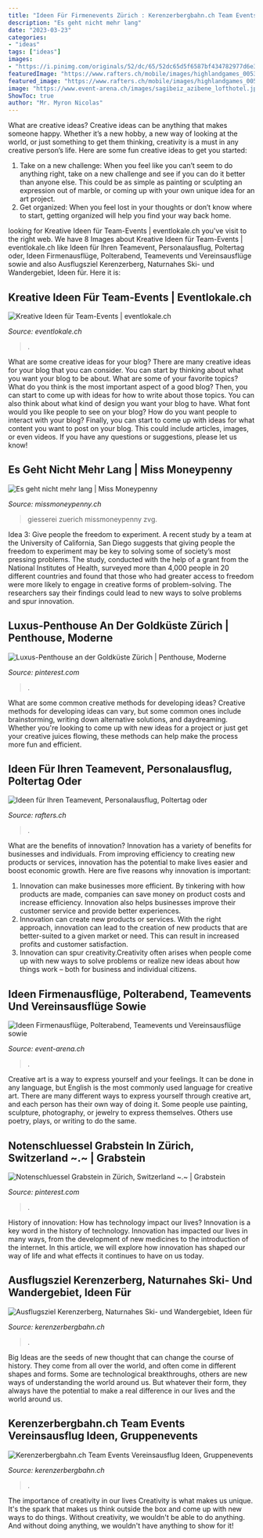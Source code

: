 ```yaml
---
title: "Ideen Für Firmenevents Zürich : Kerenzerbergbahn.ch Team Events Vereinsausflug Ideen, Gruppenevents"
description: "Es geht nicht mehr lang"
date: "2023-03-23"
categories:
- "ideas"
tags: ["ideas"]
images:
- "https://i.pinimg.com/originals/52/dc/65/52dc65d5f6587bf434782977d6e37ee6.jpg"
featuredImage: "https://www.rafters.ch/mobile/images/highlandgames_0053.jpg"
featured_image: "https://www.rafters.ch/mobile/images/highlandgames_0053.jpg"
image: "https://www.event-arena.ch/images/sagibeiz_azibene_lofthotel.jpg"
ShowToc: true
author: "Mr. Myron Nicolas"
---
```



What are creative ideas?
Creative ideas can be anything that makes someone happy. Whether it’s a new hobby, a new way of looking at the world, or just something to get them thinking, creativity is a must in any creative person’s life. Here are some fun creative ideas to get you started: 
1. Take on a new challenge: When you feel like you can’t seem to do anything right, take on a new challenge and see if you can do it better than anyone else. This could be as simple as painting or sculpting an expression out of marble, or coming up with your own unique idea for an art project. 
2. Get organized: When you feel lost in your thoughts or don’t know where to start, getting organized will help you find your way back home.

	

		
looking for Kreative Ideen für Team-Events | eventlokale.ch you've visit to the right web. We have 8 Images about Kreative Ideen für Team-Events | eventlokale.ch like Ideen für Ihren Teamevent, Personalausflug, Poltertag oder, Ideen Firmenausflüge, Polterabend, Teamevents und Vereinsausflüge sowie and also Ausflugsziel Kerenzerberg, Naturnahes Ski- und Wandergebiet, Ideen für. Here it is:
		
    
## Kreative Ideen Für Team-Events | Eventlokale.ch

<img loading=lazy src="https://www.eventlokale.ch/storage/2296/sommer_land.jpg" onerror="this.onerror=null;this.src='https://tse2.mm.bing.net/th?id=OIP.TBaSKsBRquzNVM3gknhD0gHaEA&amp;pid=15.1';" alt="Kreative Ideen für Team-Events | eventlokale.ch">

_Source: eventlokale.ch_

>. 

	

What are some creative ideas for your blog?
There are many creative ideas for your blog that you can consider. You can start by thinking about what you want your blog to be about. What are some of your favorite topics? What do you think is the most important aspect of a good blog? Then, you can start to come up with ideas for how to write about those topics. You can also think about what kind of design you want your blog to have. What font would you like people to see on your blog? How do you want people to interact with your blog? Finally, you can start to come up with ideas for what content you want to post on your blog. This could include articles, images, or even videos. If you have any questions or suggestions, please let us know!

    
## Es Geht Nicht Mehr Lang | Miss Moneypenny

<img loading=lazy src="https://www.missmoneypenny.ch/sites/missmoneypenny.ch/files/media/article/weihnachten-zuerich_giesserei-660x480.jpg" onerror="this.onerror=null;this.src='https://tse3.mm.bing.net/th?id=OIP.kiuIfYDNz20wKb3sV9eB2QHaFY&amp;pid=15.1';" alt="Es geht nicht mehr lang | Miss Moneypenny">

_Source: missmoneypenny.ch_

>giesserei zuerich missmoneypenny zvg. 

	

Idea 3: Give people the freedom to experiment.
A recent study by a team at the University of California, San Diego suggests that giving people the freedom to experiment may be key to solving some of society’s most pressing problems. The study, conducted with the help of a grant from the National Institutes of Health, surveyed more than 4,000 people in 20 different countries and found that those who had greater access to freedom were more likely to engage in creative forms of problem-solving. The researchers say their findings could lead to new ways to solve problems and spur innovation.

    
## Luxus-Penthouse An Der Goldküste Zürich | Penthouse, Moderne

<img loading=lazy src="https://i.pinimg.com/originals/52/dc/65/52dc65d5f6587bf434782977d6e37ee6.jpg" onerror="this.onerror=null;this.src='https://tse3.mm.bing.net/th?id=OIP.4VUsWRdci75-7-hAr0l2pQHaFS&amp;pid=15.1';" alt="Luxus-Penthouse an der Goldküste Zürich | Penthouse, Moderne">

_Source: pinterest.com_

>. 

	

What are some common creative methods for developing ideas?
Creative methods for developing ideas can vary, but some common ones include brainstorming, writing down alternative solutions, and daydreaming. Whether you're looking to come up with new ideas for a project or just get your creative juices flowing, these methods can help make the process more fun and efficient.

    
## Ideen Für Ihren Teamevent, Personalausflug, Poltertag Oder

<img loading=lazy src="https://www.rafters.ch/mobile/images/highlandgames_0053.jpg" onerror="this.onerror=null;this.src='https://tse2.mm.bing.net/th?id=OIP.aDuOFr1pyt2040Fkfq_PbgHaE6&amp;pid=15.1';" alt="Ideen für Ihren Teamevent, Personalausflug, Poltertag oder">

_Source: rafters.ch_

>. 

	

What are the benefits of innovation?
Innovation has a variety of benefits for businesses and individuals. From improving efficiency to creating new products or services, innovation has the potential to make lives easier and boost economic growth. Here are five reasons why innovation is important: 
1. Innovation can make businesses more efficient. By tinkering with how products are made, companies can save money on product costs and increase efficiency. Innovation also helps businesses improve their customer service and provide better experiences. 
2. Innovation can create new products or services. With the right approach, innovation can lead to the creation of new products that are better-suited to a given market or need. This can result in increased profits and customer satisfaction. 
3. Innovation can spur creativity.Creativity often arises when people come up with new ways to solve problems or realize new ideas about how things work – both for business and individual citizens.

    
## Ideen Firmenausflüge, Polterabend, Teamevents Und Vereinsausflüge Sowie

<img loading=lazy src="https://www.event-arena.ch/images/sagibeiz_azibene_lofthotel.jpg" onerror="this.onerror=null;this.src='https://tse4.mm.bing.net/th?id=OIP.CxEgZ-Rmg0AWczvWVf3YxQHaE7&amp;pid=15.1';" alt="Ideen Firmenausflüge, Polterabend, Teamevents und Vereinsausflüge sowie">

_Source: event-arena.ch_

>. 

	

Creative art is a way to express yourself and your feelings. It can be done in any language, but English is the most commonly used language for creative art. There are many different ways to express yourself through creative art, and each person has their own way of doing it. Some people use painting, sculpture, photography, or jewelry to express themselves. Others use poetry, plays, or writing to do the same.

    
## Notenschluessel Grabstein In Zürich, Switzerland ~.~ | Grabstein

<img loading=lazy src="https://i.pinimg.com/originals/e8/ea/d6/e8ead6b00dadf6f4d9231d72d0bdc122.jpg" onerror="this.onerror=null;this.src='https://tse1.mm.bing.net/th?id=OIP.wZ1TEm5MypfSlDzSxeaCLgAAAA&amp;pid=15.1';" alt="Notenschluessel Grabstein in Zürich, Switzerland ~.~ | Grabstein">

_Source: pinterest.com_

>. 

	

History of innovation: How has technology impact our lives?
Innovation is a key word in the history of technology. Innovation has impacted our lives in many ways, from the development of new medicines to the introduction of the internet. In this article, we will explore how innovation has shaped our way of life and what effects it continues to have on us today.

    
## Ausflugsziel Kerenzerberg, Naturnahes Ski- Und Wandergebiet, Ideen Für

<img loading=lazy src="https://www.kerenzerbergbahn.ch/images/foto-11.jpg" onerror="this.onerror=null;this.src='https://tse4.mm.bing.net/th?id=OIP.7A7hL14IJd5iuU39oWroYwHaFi&amp;pid=15.1';" alt="Ausflugsziel Kerenzerberg, Naturnahes Ski- und Wandergebiet, Ideen für">

_Source: kerenzerbergbahn.ch_

>. 

	

Big Ideas are the seeds of new thought that can change the course of history. They come from all over the world, and often come in different shapes and forms. Some are technological breakthroughs, others are new ways of understanding the world around us. But whatever their form, they always have the potential to make a real difference in our lives and the world around us.

    
## Kerenzerbergbahn.ch Team Events Vereinsausflug Ideen, Gruppenevents

<img loading=lazy src="https://www.kerenzerbergbahn.ch/images/eisschnitzen_47.jpg" onerror="this.onerror=null;this.src='https://tse1.mm.bing.net/th?id=OIP.NJPw6fXO57jMCHERvrBVKQHaE6&amp;pid=15.1';" alt="Kerenzerbergbahn.ch Team Events Vereinsausflug Ideen, Gruppenevents">

_Source: kerenzerbergbahn.ch_

>. 

	

The importance of creativity in our lives
Creativity is what makes us unique. It's the spark that makes us think outside the box and come up with new ways to do things. Without creativity, we wouldn't be able to do anything. And without doing anything, we wouldn't have anything to show for it!

